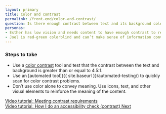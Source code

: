 ```yaml
---
layout: primary
title: Color and contrast
permalink: /front-end/color-and-contrast/
question: Is there enough contrast between text and its background color?
personas:
- Esther has low vision and needs content to have enough contrast to read it. 
- Joel is red-green colorblind and can’t make sense of information conveyed with color alone.
---
```


### Steps to take
- Use a [color contrast](http://webaim.org/resources/contrastchecker/) tool and test that the contrast between the text and background is greater than or equal to 4.5:1.
- Use an [automated tool]({{ site.baseurl }}/automated-testing/) to quickly scan for color contrast problems.
- Don’t use color alone to convey meaning. Use icons, text, and other visual elements to reinforce the meaning of the content.

<a href="https://www.youtube.com/watch?v=gH1JieTZQ1k">
  <i class="fa fa-youtube-play" aria-hidden="true"></i>Video tutorial: Meeting contrast requirements
</a>
<br>
<a href="https://youtu.be/cOmehxAU_4s?t=8m36s">
  <i class="fa fa-youtube-play" aria-hidden="true"></i>Video tutorial: How I do an accessibility check (contrast)
</a>


<a class="usa-button button-next" href="{{ site.baseurl }}/front-end/automated-testing/">
  Next <i class="fa fa-chevron-right" aria-hidden="true"></i>
</a>
